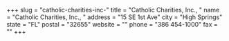 +++
slug = "catholic-charities-inc-"
title = "Catholic Charities, Inc., "
name = "Catholic Charities, Inc., "
address = "15 SE 1st Ave"
city = "High Springs"
state = "FL"
postal = "32655"
website = ""
phone = "386 454-1000"
fax = ""
+++
